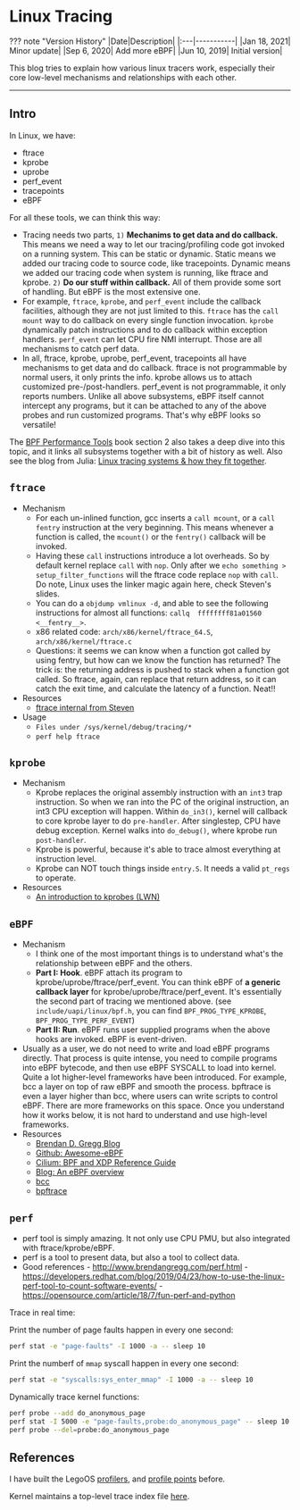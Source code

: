 # Linux Tracing

??? note "Version History"
	|Date|Description|
	|:---|-----------|
	|Jan 18, 2021| Minor update|
	|Sep 6, 2020| Add more eBPF| 
	|Jun 10, 2019| Initial version|

This blog tries to explain how various linux tracers work,
especially their core low-level mechanisms and relationships with each other.

---

## Intro

In Linux, we have:

  - ftrace
  - kprobe
  - uprobe
  - perf_event
  - tracepoints
  - eBPF

For all these tools, we can think this way:

  - Tracing needs two parts, `1)` __Mechanims to get data and do callback.__ This means we need a way to
    let our tracing/profiling code got invoked on a running system. This can be static
    or dynamic. Static means we added our tracing code to source code, like tracepoints.
    Dynamic means we added our tracing code when system is running, like ftrace and kprobe.
    `2)` __Do our stuff within callback.__ All of them provide some sort of handling. But eBPF is the
    most extensive one.
  - For example, `ftrace`, `kprobe`, and `perf_event` include the callback facilities,
    although they are not just limited to this.
    `ftrace` has the `call mount` way to do callback on every single function invocation.
    `kprobe` dynamically patch instructions and to do callback within exception handlers.
    `perf_event` can let CPU fire NMI interrupt. Those are all mechanisms to catch perf data.
  - In all, ftrace, kprobe, uprobe, perf_event, tracepoints all have mechanisms to get data and do callback.
    ftrace is not programmable by normal users, it only prints the info.
    kprobe allows us to attach customized pre-/post-handlers.
    perf_event is not programmable, it only reports numbers.
    Unlike all above subsystems, eBPF itself cannot intercept any programs,
    but it can be attached to any of the above probes and run customized programs. That's why eBPF looks so versatile!

The [BPF Performance Tools](http://www.brendangregg.com/bpf-performance-tools-book.html) book section 2 also takes a deep dive into this topic,
and it links all subsystems together with a bit of history as well.
Also see the blog from Julia: [Linux tracing systems & how they fit together](https://jvns.ca/blog/2017/07/05/linux-tracing-systems/).

## `ftrace`

- Mechanism
    - For each un-inlined function, gcc inserts a `call mcount`, or a `call fentry`
    instruction at the very beginning. This means whenever a function is called,
    the `mcount()` or the `fentry()` callback will be invoked.
    - Having these `call` instructions introduce a lot overheads. So by default kernel
    replace `call` with `nop`. Only after we `echo something > setup_filter_functions`
    will the ftrace code replace `nop` with `call`. Do note, Linux uses the linker
    magic again here, check Steven's slides.
    - You can do a `objdump vmlinux -d`, and able to see the following instructions for
    almost all functions: `callq  ffffffff81a01560 <__fentry__>`.
    - x86 related code: `arch/x86/kernel/ftrace_64.S`, `arch/x86/kernel/ftrace.c`
    - Questions: it seems we can know when a function got called by using fentry, but
    how can we know the function has returned? The trick is: the returning address
    is pushed to stack when a function got called. So ftrace, again, can replace
    that return address, so it can catch the exit time, and calculate the latency
    of a function. Neat!!
- Resources
    - [ftrace internal from Steven](https://blog.linuxplumbersconf.org/2014/ocw/system/presentations/1773/original/ftrace-kernel-hooks-2014.pdf)
- Usage
    - `Files under /sys/kernel/debug/tracing/*`
    - `perf help ftrace`

## `kprobe`

- Mechanism
    - Kprobe replaces the original assembly instruction with an `int3` trap instruction.
      So when we ran into the PC of the original instruction, an int3 CPU exception will happen.
      Within `do_in3()`, kernel will callback to core kprobe layer to do `pre-handler`.
      After singlestep, CPU have debug exception. Kernel walks into `do_debug()`,
      where kprobe run `post-handler`.
    - Kprobe is powerful, because it's able to trace almost everything at instruction level.
    - Kprobe can NOT touch things inside `entry.S`. It needs a valid `pt_regs` to operate.
- Resources
    - [An introduction to kprobes (LWN)](https://lwn.net/Articles/132196/)

## `eBPF`

- Mechanism
    - I think one of the most important things is to understand what's the relationship between eBPF and the others.
    - __Part I: Hook__. eBPF attach its program to kprobe/uprobe/ftrace/perf_event.
    You can think eBPF of __a generic callback layer__ for kprobe/uprobe/ftrace/perf_event.
    It's essentially the second part of tracing we mentioned above.
    (see `include/uapi/linux/bpf.h`, you can find `BPF_PROG_TYPE_KPROBE`, `BPF_PROG_TYPE_PERF_EVENT`)
    - __Part II: Run__. eBPF runs user supplied programs when the above hooks are invoked. eBPF is event-driven. 
- Usually as a user, we do not need to write and load eBPF programs directly. That process is quite intense,
  you need to compile programs into eBPF bytecode, and then use eBPF SYSCALL to load into kernel.
  Quite a lot higher-level frameworks have been introduced. For example, bcc a layer on top of raw eBPF
  and smooth the process. bpftrace is even a layer higher than bcc, where users can write scripts to control eBPF.
  There are more frameworks on this space. Once you understand how it works below, it is not hard to understand
  and use high-level frameworks.
- Resources
    - [Brendan D. Gregg Blog](http://www.brendangregg.com/index.html)
    - [Github: Awesome-eBPF](https://github.com/zoidbergwill/awesome-ebpf)
    - [Cilium: BPF and XDP Reference Guide](https://cilium.readthedocs.io/en/latest/bpf/)
    - [Blog: An eBPF overview](https://www.collabora.com/news-and-blog/blog/2019/04/05/an-ebpf-overview-part-1-introduction/)
    - [bcc](https://github.com/iovisor/bcc)
    - [bpftrace](https://github.com/iovisor/bpftrace)

## `perf`

- perf tool is simply amazing. It not only use CPU PMU, but also integrated with ftrace/kprobe/eBPF.
- perf is a tool to present data, but also a tool to collect data.
- Good references
      - http://www.brendangregg.com/perf.html
      - https://developers.redhat.com/blog/2019/04/23/how-to-use-the-linux-perf-tool-to-count-software-events/
      - https://opensource.com/article/18/7/fun-perf-and-python

Trace in real time:

Print the number of page faults happen in every one second:
```bash
perf stat -e "page-faults" -I 1000 -a -- sleep 10
```

Print the numberf of `mmap` syscall happen in every one second:
```bash
perf stat -e "syscalls:sys_enter_mmap" -I 1000 -a -- sleep 10
```

Dynamically trace kernel functions:
```bash
perf probe --add do_anonymous_page
perf stat -I 5000 -e "page-faults,probe:do_anonymous_page" -- sleep 10
perf probe --del=probe:do_anonymous_page
```


## References

I have built the LegoOS [profilers](http://lastweek.io/lego/kernel/profile/),
and [profile points](http://lastweek.io/lego/kernel/profile_points/) before.

Kernel maintains a top-level trace index file [here](https://www.kernel.org/doc/html/latest/trace/index.html).
